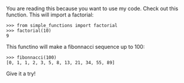 You are reading this because you want to use my code.
Check out this function. This will import a factorial:

    >>> from simple_functions import factorial
    >>> factorial(10)
    9

This functino will make a fibonnacci sequence up to 100:

    >>> fibonnacci(100)
    [0, 1, 1, 2, 3, 5, 8, 13, 21, 34, 55, 89]

Give it a try!